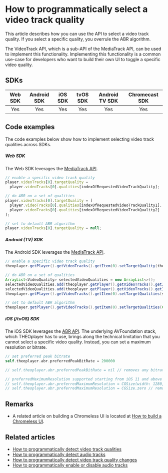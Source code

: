 # How to programmatically select a video track quality

This article describes how you can use the API to select a video track quality. If you select a specific quality, you overrule the ABR algorithm.

The VideoTrack API, which is a sub-API of the MediaTrack API, can be used to implement this functionality.
Implementing this functionality is a common use-case for developers who want to build their own UI to toggle a specific video quality.

## SDKs

| Web SDK | Android SDK | iOS SDK | tvOS SDK | Android TV SDK | Chromecast SDK |
| :-----: | :---------: | :-----: | :------: | :------------: | :------------: |
|   Yes   |     Yes     |   Yes   |   Yes    |      Yes       |      Yes       |

## Code examples

The code examples below show how to implement selecting video track qualities across SDKs.

##### Web SDK

The Web SDK leverages the [MediaTrack API](pathname:///theoplayer/v6/api-reference/web/interfaces/MediaTrack.html).

```js
// enable a specific video track quality
player.videoTracks[0].targetQuality =
  player.videoTracks[0].qualities[indexOfRequestedVideoTrackQuality];

// do ABR on a set of qualities
player.videoTracks[0].targetQuality = [
  player.videoTracks[0].qualities[indexOfRequestedVideoTrackQuality1],
  player.videoTracks[0].qualities[indexOfRequestedVideoTrackQuality2]
];

// set to default ABR algorithm
player.videoTracks[0].targetQuality = null;
```

##### Android (TV) SDK

The Android SDK leverages the [MediaTrack API](pathname:///theoplayer/v6/api-reference/android/com/theoplayer/android/api/player/track/mediatrack/MediaTrackList.html).

```java
// enable a specific video track quality
theoplayer.getPlayer().getVideoTracks().getItem(0).setTargetQuality(theoplayer.getPlayer().getVideoTracks().getItem(0).getQualities().getItem(indexOfRequestedVideoTrackQuality));

// do ABR on a set of qualities
ArrayList<VideoQuality> selectedVideoQualities = new ArrayList<>();
selectedVideoQualities.add(theoplayer.getPlayer().getVideoTracks().getItem(0).getQualities().getItem(0));
selectedVideoQualities.add(theoplayer.getPlayer().getVideoTracks().getItem(0).getQualities().getItem(1));
theoplayer.getPlayer().getVideoTracks().getItem(0).setTargetQualities(selectedVideoQualities); // ABR algorithm only executed to qualities belonging to selectedVideoQualities

// set to default ABR algorithm
theoplayer.getPlayer().getVideoTracks().getItem(0).setTargetQualities(Collections.emptyList());
```

##### iOS (/tvOS) SDK

The iOS SDK leverages the [ABR API](pathname:///theoplayer/v6/api-reference/ios/Protocols/ABRConfiguration.html). The underlying AVFoundation stack, which THEOplayer has to use, brings along the technical limitation that you cannot select a specific video quality. Instead, you can set a maximum resolution or bitrate.

```swift
// set preferred peak bitrate
self.theoplayer.abr.preferredPeakBitRate = 200000

// self.theoplayer.abr.preferredPeakBitRate = nil // removes any bitrate limitation

// preferredMaximumResolution supported starting from iOS 11 and above
// self.theoplayer.abr.preferredMaximumResolution = CGSize(width: 1280, height: 720)
// self.theoplayer.abr.preferredMaximumResolution = CGSize.zero // removes any resolution limitation
```

## Remarks

- A related article on building a Chromeless UI is located at [How to build a Chromeless UI](../../how-to-guides/11-ui/06-how-to-build-chromeless-ui.mdx).

## Related articles

- [How to programmatically detect video track qualities](04-how-to-detect-video-track-qualities.md)
- [How to programmatically detect audio tracks](02-how-to-detect-audio-tracks.md)
- [How to programmatically detect video track quality changes](07-how-to-detect-video-track-quality-changes.md)
- [How to programmatically enable or disable audio tracks](01-how-to-enable-disable-audio-tracks.md)
